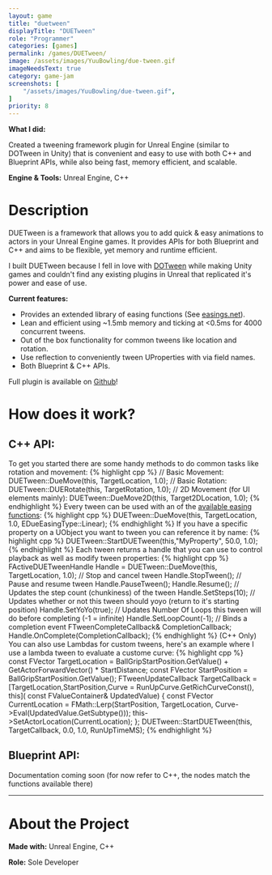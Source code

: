 ```yaml
---
layout: game
title: "duetween"
displayTitle: "DUETween"
role: "Programmer"
categories: [games]
permalink: /games/DUETween/
image: /assets/images/YuuBowling/due-tween.gif
imageNeedsText: true
category: game-jam
screenshots: [
    "/assets/images/YuuBowling/due-tween.gif",
]
priority: 8 
---
```

**What I did:** 

Created a tweening framework plugin for Unreal Engine (similar to DOTween in Unity) that is convenient and easy to use with both C++ and Blueprint APIs, while also being fast, memory efficient, and scalable.

**Engine & Tools:** Unreal Engine, C++
<!--more-->


# Description
DUETween is a framework that allows you to add quick & easy animations to actors in your Unreal Engine games. It provides APIs for both Blueprint and C++ and aims to be flexible, yet memory and runtime efficient.

I built DUETween because I fell in love with [DOTween](https://dotween.demigiant.com/) while making Unity games and couldn't find any existing plugins in Unreal that replicated it's power and ease of use.

**Current features:**
   * Provides an extended library of easing functions (See [easings.net](https://easings.net/)).
   * Lean and efficient using ~1.5mb memory and ticking at <0.5ms for 4000 concurrent tweens.
   * Out of the box functionality for common tweens like location and rotation.
   * Use reflection to conveniently tween UProperties with via field names.
   * Both Blueprint & C++ APIs.

Full plugin is available on [Github](https://github.com/jaideng123/DUETween)!

# How does it work?
## C++ API:
To get you started there are some handy methods to do common tasks like rotation and movement:
{% highlight cpp %}
// Basic Movement:
DUETween::DueMove(this, TargetLocation, 1.0);
// Basic Rotation:
DUETween::DUERotate(this, TargetRotation, 1.0);
// 2D Movement (for UI elements mainly):
DUETween::DueMove2D(this, Target2DLocation, 1.0);
{% endhighlight %}
Every tween can be used with an of the [available easing functions](https://github.com/jaideng123/DUETween/blob/main/Source/DUETween/Public/DUEEasingFunctionLibrary.h):
{% highlight cpp %}
DUETween::DueMove(this, TargetLocation, 1.0, EDueEasingType::Linear);
{% endhighlight %}
If you have a specific property on a UObject you want to tween you can reference it by name:
{% highlight cpp %}
DUETween::StartDUETween<float>(this,"MyProperty", 50.0, 1.0);
{% endhighlight %}
Each tween returns a handle that you can use to control playback as well as modify tween properties:
{% highlight cpp %}
FActiveDUETweenHandle Handle = DUETween::DueMove(this, TargetLocation, 1.0);
// Stop and cancel tween
Handle.StopTween();
// Pause and resume tween
Handle.PauseTween();
Handle.Resume();
// Updates the step count (chunkiness) of the tween
Handle.SetSteps(10);
// Updates whether or not this tween should yoyo (return to it's starting position)
Handle.SetYoYo(true);
// Updates Number Of Loops this tween will do before completing (-1 = infinite)
Handle.SetLoopCount(-1);
// Binds a completion event
FTweenCompleteCallback& CompletionCallback;
Handle.OnComplete(CompletionCallback);
{% endhighlight %}
(C++ Only) You can also use Lambdas for custom tweens, here's an example where I use a lambda tween to evaluate a custome curve:
{% highlight cpp %}
const FVector TargetLocation = BallGripStartPosition.GetValue() + GetActorForwardVector() *
  StartDistance;
const FVector StartPosition = BallGripStartPosition.GetValue();
FTweenUpdateCallback TargetCallback = [TargetLocation,StartPosition,Curve = RunUpCurve.GetRichCurveConst(), this](
  const FValueContainer& UpdatedValue)
{
  const FVector CurrentLocation = FMath::Lerp(StartPosition, TargetLocation,
                                              Curve->Eval(UpdatedValue.GetSubtype<float>()));
  this->SetActorLocation(CurrentLocation);
};
DUETween::StartDUETween<float>(this, TargetCallback, 0.0, 1.0, RunUpTimeMS);
{% endhighlight %}
## Blueprint API:
Documentation coming soon (for now refer to C++, the nodes match the functions available there)


---
# About the Project
**Made with:** Unreal Engine, C++

**Role:** Sole Developer

